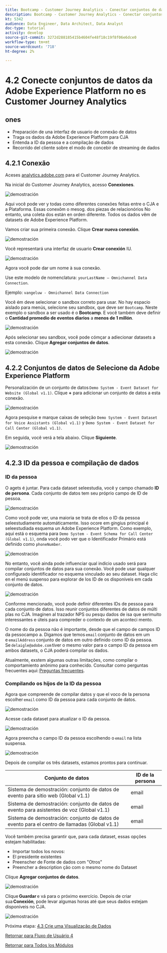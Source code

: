 ```yaml
---
title: Bootcamp - Customer Journey Analytics - Conectar conjuntos de datos de Adobe Experience Platform en Customer Journey Analytics - Brasil
description: Bootcamp - Customer Journey Analytics - Conectar conjuntos de datos de Adobe Experience Platform en Customer Journey Analytics - Brasil
kt: 5342
audience: Data Engineer, Data Architect, Data Analyst
doc-type: tutorial
activity: develop
source-git-commit: 3272d288185415b4604fe48f18c19f8f06e6dce0
workflow-type: tm+mt
source-wordcount: '718'
ht-degree: 2%

---
```


# 4.2 Conecte conjuntos de datos da Adobe Experience Platform no es Customer Journey Analytics

## ones

- Preparación de una interfaz de usuario de conexão de datos
- Traga os dados da Adobe Experience Platform para CJA
- Entenda a ID da pessoa e a compilação de dados
- Recorrido del cliente sobre el modo de concebir de streaming de dados

## 4.2.1 Conexão

Aceses [analytics.adobe.com](https://analytics.adobe.com) para el Customer Journey Analytics.

Na inicial do Customer Journey Analytics, acesso **Conexiones**.

![demostración](./images/cja2.png)

Aqui você pode ver y todas como diferentes conexões feitas entre o CJA e a Plataforma. Essas conexõm o mesog. dos piezas de relacionórios No entanto, una coleta dos están en orden diferente. Todos os dados vêm de datasets de Adobe Experience Platform.

Vamos criar sua primeira conexão. Clique **Crear nueva conexión**.

![demostración](./images/cja4.png)

Você representará una interfaz de usuario **Crear conexión** IU.

![demostración](./images/cja5.png)

Agora você pode dar um nome à sua conexão.

Use este modelo de nomenclatura: `yourLastName – Omnichannel Data Connection`.

Ejemplo: `vangeluw - Omnichannel Data Connection`

Você ém deve selecionar o sandbox correto para usar. No hay espacio aislado para menús, selecione seu sandbox, que deve ser `Bootcamp`. Neste exemplo o sandbox a ser usado é o **Bootcamp**. E você também deve definir o **Cantidad promedio de eventos diarios** a **menos de 1 millón**.

![demostración](./images/cjasb.png)

Após selecionar seu sandbox, você pode cómçar a adiecionar datasets a esta conexão. Clique **Agregar conjuntos de datos**.

![demostración](./images/cjasb1.png)

## 4.2.2 Conjuntos de datos de Selecione da Adobe Experience Platform

Personalización de un conjunto de datos `Demo System - Event Dataset for Website (Global v1.1)`. Clique **+** para adicionar un conjunto de datos a esta conexão.

![demostración](./images/cja7.png)

Agora pesquise e marque caixas de seleção `Demo System - Event Dataset for Voice Assistants (Global v1.1)` y `Demo System - Event Dataset for Call Center (Global v1.1)`.

Em seguida, você verá a tela abaixo. Clique **Siguiente**.

![demostración](./images/cja9.png)

## 4.2.3 ID da pessoa e compilação de dados

### ID da pessoa

O agets é juntar. Para cada dataset seleestudia, você y campo chamado **ID de persona**. Cada conjunto de datos tem seu próprio campo de ID de pessoa.

![demostración](./images/cja11.png)

Como você pode ver, una maioria se trata de ellos o ID da pessoa seleestudiamente automáticamente. Isso ocore em gingius principal é seleestudiada esquema un Adobe Experience Platform. Como exemplo, aquí está o esquema para `Demo System - Event Schema for Call Center (Global v1.1)`, onda você podo ver que o Identificador Primário está definido como `phoneNumber`.

![demostración](./images/cja13.png)

No entanto, você ainda pode influenciar qual indicio usado será para compilar conjuntos de datos para sua conexão. Você pode usar qualquer configurado identificador no esquema vinculado ao seu dataset. Haga clic en el menú suspenso para explorar de los ID de os disponíveis em cada conjunto de datos.

![demostración](./images/cja14.png)

Conforme mencionado, você pode definir diferentes IDs de pessoa para cada conjunto de datos. Isso reunir conjuntos diferentes de datos de múlti plas no CJA. Imaginen al trazador NPS ou pesqu dados de isa que serimuito interessantes e úteis para compreder o contexto de um aconteci mento.

O nome do da pessoa não é importante, desde que el campo de campos ID da pessocampo a. Digamos que temos `email` conjunto de datos em um e `emailAddress` conjunto de datos em outro definido como ID da pessoa. Se `delaigle@adobe.com` tiver o mesmo valor para o campo ID da pessoa em ambos datasets, o CJA poderá compilar os dados.

Atualmente, exstem algumas outras limitações, como compilar o comportamiento anônimo para conhecido. Consultar como perguntas frecuentes aqui: [Preguntas frecuentes](https://experienceleague.adobe.com/docs/analytics-platform/using/cja-overview/cja-faq.html?lang=es).


### Compilando os hijos de la ID da pessoa

Agora que compreende de compilar datos y que el voco de la persona escolher `email` como ID da pessoa para cada conjunto de datos.

![demostración](./images/cja15.png)

Acesse cada dataset para atualizar o ID da pessoa.

![demostración](./images/cja12a.png)

Agora preencha o campo ID da pessoa escolhendo o `email` na lista suspensa.

![demostración](./images/cja17.png)

Depois de compilar os três datasets, estamos prontos para continuar.

| Conjunto de datos | ID de la persona |
| ----------------- |-------------| 
| Sistema de demostración: conjunto de datos de evento para sitio web (Global v1.1) | email |
| Sistema de demostración: conjunto de datos de evento para asistentes de voz (Global v1.1) | email |
| Sistema de demostración: conjunto de datos de evento para el centro de llamadas (Global v1.1) | email |

Você também precisa garantir que, para cada dataset, essas opções estejam habilitadas:

- Importar todos los novos:
- El presidente existentes
- Preenscher de Fonte de dados com &quot;Otros&quot;
- Preencher a description ção com o mesmo nome do Dataset

Clique **Agregar conjuntos de datos**.

![demostración](./images/cja16.png)

Clique **Guardar** e vá para o próximo exercício. Depois de criar sua **Conexión**, pode levar algumas horas até que seus dados estejam disponíveis no CJA.

![demostración](./images/cja20.png)

Próxima etapa: [4.3 Crie uma Visualização de Dados](./ex3.md)

[Retornar para Fluxo de Usuário 4](./uc4.md)

[Retornar para Todos los Módulos](./../../overview.md)
